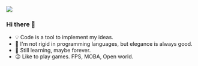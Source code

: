 <a href="https://github.com/anuraghazra/github-readme-stats">
  <img align="center" src="https://github-readme-stats-hn6q.vercel.app/api/pin/?username=TaoChenyue&repo=github-readme-stats" />
</a>


### Hi there :clap:
+ :bulb: Code is a tool to implement my ideas.
+ :wrench: I'm not rigid in programming languages, but elegance is always good.
+ :high_brightness: Still learning, maybe forever. 
+ :wink: Like to play games. FPS, MOBA, Open world.
